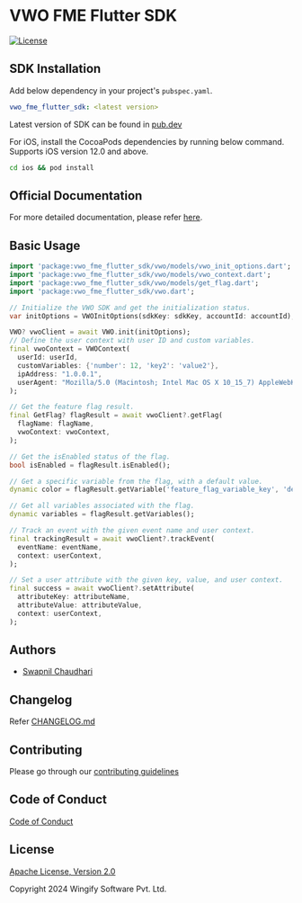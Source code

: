 # VWO FME Flutter SDK

[![License](https://img.shields.io/badge/License-Apache%202.0-blue.svg)](http://www.apache.org/licenses/LICENSE-2.0)

## SDK Installation

Add below dependency in your project's `pubspec.yaml`.

```yaml
vwo_fme_flutter_sdk: <latest version>
```

Latest version of SDK can be found in [pub.dev](https://pub.dev/packages/vwo_fme_flutter_sdk)

For iOS, install the CocoaPods dependencies by running below command. Supports iOS version 12.0 and above.

```bash
cd ios && pod install
```

## Official Documentation

For more detailed documentation, please refer [here](https://developers.vwo.com/v2/docs/fme-react-native-install).

## Basic Usage

```dart
import 'package:vwo_fme_flutter_sdk/vwo/models/vwo_init_options.dart';
import 'package:vwo_fme_flutter_sdk/vwo/models/vwo_context.dart';
import 'package:vwo_fme_flutter_sdk/vwo/models/get_flag.dart';
import 'package:vwo_fme_flutter_sdk/vwo.dart';

// Initialize the VWO SDK and get the initialization status.
var initOptions = VWOInitOptions(sdkKey: sdkKey, accountId: accountId);

VWO? vwoClient = await VWO.init(initOptions);
// Define the user context with user ID and custom variables.
final vwoContext = VWOContext(
  userId: userId,
  customVariables: {'number': 12, 'key2': 'value2'},
  ipAddress: "1.0.0.1",
  userAgent: "Mozilla/5.0 (Macintosh; Intel Mac OS X 10_15_7) AppleWebKit/537.36 (HTML, like Gecko) Chrome/131.0.0.0 Safari/537.36",
);

// Get the feature flag result.
final GetFlag? flagResult = await vwoClient?.getFlag(
  flagName: flagName,
  vwoContext: vwoContext,
);

// Get the isEnabled status of the flag.
bool isEnabled = flagResult.isEnabled();

// Get a specific variable from the flag, with a default value.
dynamic color = flagResult.getVariable('feature_flag_variable_key', 'default_value');

// Get all variables associated with the flag.
dynamic variables = flagResult.getVariables();

// Track an event with the given event name and user context.
final trackingResult = await vwoClient?.trackEvent(
  eventName: eventName,
  context: userContext,
);

// Set a user attribute with the given key, value, and user context.
final success = await vwoClient?.setAttribute(
  attributeKey: attributeName,
  attributeValue: attributeValue,
  context: userContext,
);
```

## Authors

* [Swapnil Chaudhari](https://github.com/swapnilWingify)

## Changelog

Refer [CHANGELOG.md](https://github.com/wingify/vwo-fme-flutter-sdk/blob/master/CHANGELOG.md)

## Contributing

Please go through our [contributing guidelines](https://github.com/wingify/vwo-fme-flutter-sdk/blob/master/CONTRIBUTING.md)

## Code of Conduct

[Code of Conduct](https://github.com/wingify/vwo-fme-flutter-sdk/blob/master/CODE_OF_CONDUCT.md)

## License

[Apache License, Version 2.0](https://github.com/wingify/vwo-fme-flutter-sdk/blob/master/LICENSE)

Copyright 2024 Wingify Software Pvt. Ltd.

